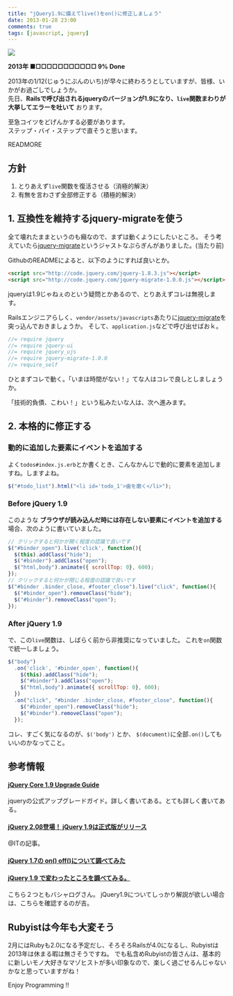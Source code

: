 ```yaml
---
title: "jQuery1.9に備えてlive()をon()に修正しましょう"
date: 2013-01-28 23:00
comments: true
tags: [javascript, jquery]
---
```


<img src='/images/2013/jquery-1-dot-9-upgrade.png' class='img-thumbnail img-responsive' />

**2013年 ■□□□□□□□□□□□ 9% Done**

2013年の1/12(じゅうにぶんのいち)が早々に終わろうとしていますが、皆様、いかがお過ごしでしょうか。  
先日、**Railsで呼び出されるjqueryのバージョンが1.9になり、`live`関数まわりが大挙してエラーを吐いて** おります。

至急コイツをどげんかする必要があります。  
ステップ・バイ・ステップで直そうと思います。

READMORE

## 方針

1. とりあえず`live`関数を復活させる（消極的解決）
2. 有無を言わさず全部修正する（積極的解決）

## 1. 互換性を維持するjquery-migrateを使う

全て壊れたままというのも癪なので、まずは動くようにしたいところ。
そう考えていたら[jquery-migrate](https://github.com/jquery/jquery-migrate/)というジャストなぷらぎんがありました。(当たり前)

GithubのREADMEによると、以下のようにすれば良いとか。

``` html
<script src="http://code.jquery.com/jquery-1.8.3.js"></script>
<script src="http://code.jquery.com/jquery-migrate-1.0.0.js"></script>
```

jqueryは1.9じゃねぇのという疑問とかあるので、とりあえずコレは無視します。

Railsエンジニアらしく、`vendor/assets/javascripts`あたりに[jquery-migrate](http://code.jquery.com/jquery-migrate-1.0.0.min.js)を突っ込んでおきましょうか。
そして、`application.js`などで呼び出せばおｋ。

``` javascript
//= require jquery
//= require jquery-ui
//= require jquery_ujs
//= require jquery-migrate-1.0.0
//= require_self
```

ひとまずコレで動く。「いまは時間がない！」てな人はコレで良しとしましょうか。

「技術的負債、こわい！」という私みたいな人は、次へ進みます。

## 2. 本格的に修正する

### 動的に追加した要素にイベントを追加する

よく`todos#index.js.erb`とか書くとき、こんなかんじで動的に要素を追加しますね。しますよね。

``` javascript
$("#todo_list").html("<li id='todo_1'>歯を磨く</li>");
```

### Before jQuery 1.9

このような **ブラウザが読み込んだ時には存在しない要素にイベントを追加する** 場合、次のように書いていました。

``` javascript
// クリックすると何かが開く程度の認識で良いです
$("#binder_open").live('click', function(){
  $(this).addClass("hide");
  $("#binder").addClass("open");
  $("html,body").animate({ scrollTop: 0}, 600);
});
// クリックすると何かが閉じる程度の認識で良いです
$("#binder .binder_close, #footer_close").live("click", function(){
  $("#binder_open").removeClass("hide");
  $("#binder").removeClass("open");
});
```

### After jQuery 1.9

で、この`live`関数は、しばらく前から非推奨になっていました。
これを`on`関数で統一しましょう。

``` javascript
$("body")
  .on('click', '#binder_open', function(){
    $(this).addClass("hide");
    $("#binder").addClass("open");
    $("html,body").animate({ scrollTop: 0}, 600);
  })
  .on("click", "#binder .binder_close, #footer_close", function(){
    $("#binder_open").removeClass("hide");
    $("#binder").removeClass("open");
  });
```

コレ、すごく気になるのが、`$('body')` とか、 `$(document)`に全部`.on()`してもいいのかなってこと。

## 参考情報

#### [jQuery Core 1.9 Upgrade Guide](http://jquery.com/upgrade-guide/1.9/)

jqueryの公式アップグレードガイド。詳しく書いてある。とても詳しく書いてある。

#### [jQuery 2.0β登場！ jQuery 1.9は正式版がリリース](http://www.atmarkit.co.jp/ait/articles/1301/17/news092.html)

@ITの記事。

#### [jQuery 1.7の on() off()について調べてみた](http://c-brains.jp/blog/wsg/11/11/08-161217.php)
#### [jQuery 1.9 で変わったところを調べてみる。](http://c-brains.jp/blog/wsg/13/01/21-202603.php)

こちら２つともバシャログさん。
jQuery1.9についてしっかり解説が欲しい場合は、こちらを確認するのが吉。

## Rubyistは今年も大変そう

2月にはRubyも2.0になる予定だし、そろそろRailsが4.0になるし、Rubyistは2013年は休まる暇は無さそうですね。
でも私含めRubyistの皆さんは、基本的に新しいモノ大好きなマゾヒストが多い印象なので、楽しく過ごせるんじゃないかなと思っていますがね！

Enjoy Programming !!

